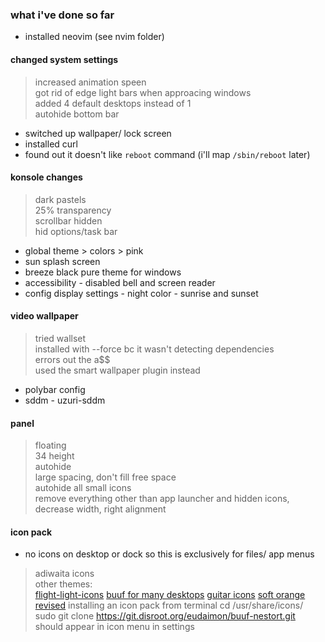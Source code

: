### what i've done so far
- installed neovim (see nvim folder)
#### changed system settings
>   increased animation speen<br>
>   got rid of edge light bars when approacing windows<br>
>   added 4 default desktops instead of 1<br>
>   autohide bottom bar<br>
- switched up wallpaper/ lock screen
- installed curl
- found out it doesn't like `reboot` command (i'll map `/sbin/reboot` later)
#### konsole changes
>  dark pastels<br>
>  25% transparency<br>
>  scrollbar hidden<br>
>  hid options/task bar<br>
- global theme > colors > pink
- sun splash screen
- breeze black pure theme for windows
- accessibility - disabled bell and screen reader
- config display settings - night color - sunrise and sunset
#### video wallpaper
> tried wallset<br>
> installed with --force bc it wasn't detecting dependencies<br>
> errors out the a$$<br>
> used the smart wallpaper plugin instead
- polybar config
- sddm - uzuri-sddm
#### panel
> floating <br>
> 34 height <br>
> autohide <br>
> large spacing, don't fill free space <br>
> autohide all small icons <br>
> remove everything other than app launcher and hidden icons, decrease width, right alignment<br>
#### icon pack
- no icons on desktop or dock so this is exclusively for files/ app menus
> adiwaita icons<br>
> other themes: <br>
> [flight-light-icons](https://www.xfce-look.org/p/2068651) [buuf for many desktops](https://www.xfce-look.org/p/1012233) [guitar icons](https://www.xfce-look.org/p/1012396) [soft orange revised](https://www.xfce-look.org/p/1267404)
> installing an icon pack from terminal
> cd /usr/share/icons/
> sudo git clone https://git.disroot.org/eudaimon/buuf-nestort.git
> should appear in icon menu in settings


